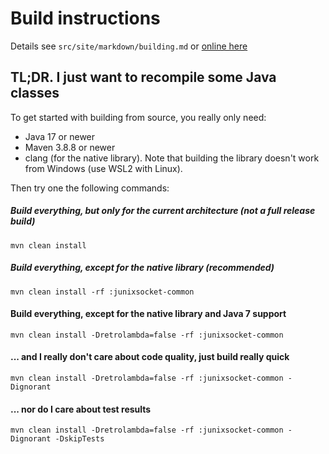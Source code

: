 # Build instructions

Details see `src/site/markdown/building.md` or [online here](https://kohlschutter.github.io/junixsocket/building.html)

## TL;DR. I just want to recompile some Java classes

To get started with building from source, you really only need:

- Java 17 or newer
- Maven 3.8.8 or newer
- clang (for the native library). Note that building the library doesn't work from Windows (use WSL2 with Linux).

Then try one the following commands:

##### Build everything, but only for the current architecture (not a full release build)

    mvn clean install

##### Build everything, except for the native library (recommended)

    mvn clean install -rf :junixsocket-common

#### Build everything, except for the native library and Java 7 support

    mvn clean install -Dretrolambda=false -rf :junixsocket-common

#### ... and I really don't care about code quality, just build really quick

    mvn clean install -Dretrolambda=false -rf :junixsocket-common -Dignorant

#### ... nor do I care about test results

    mvn clean install -Dretrolambda=false -rf :junixsocket-common -Dignorant -DskipTests
